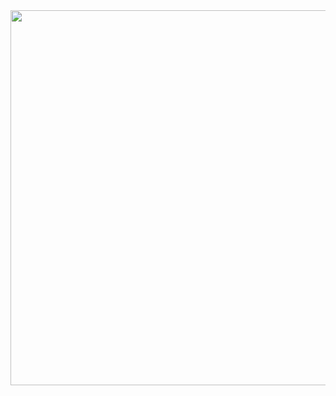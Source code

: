 <div align="center">
  <img height="600" src="https://media1.tenor.com/m/VrzXhtoSwcsAAAAd/hacker-typing.gif"  />
</div>
